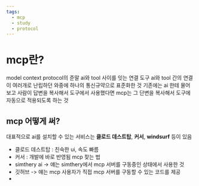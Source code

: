 ```yaml
---
tags:
  - mcp
  - study
  - protocol
---
```

# mcp란?
model context protocol의 준말
ai와 tool 사이를 잇는 연결 도구
ai와 tool 간의 연결이 여러개로 난립하던 와중에 하나의 통신규약으로 표준화한 것
기존에는 ai 한테 물어보고 사람이 답변을 복사해서 도구에서 사용했다면 mcp는 그 단변을 복사해서 도구에 자동으로 적용되도록 하는 것

## mcp 어떻게 써?
대표적으로 ai를 설치할 수 있는 서비스는 **클로드 데스트탑**, **커서**, **windsurf** 등이 있음
- 클로드 데스트탑 : 친숙한 ui, 속도 빠름
- 커서 : 개발에 바로 반영됨
mcp 찾는 법
- simthery ai -> 얘는 simthery에서 mcp 서버를 구동중인 상태에서 사용한 것
- 깃허브 -> 얘는 mcp 사용자가 직접 mcp 서버를 구동할 수 있는 코드를 제공
- 